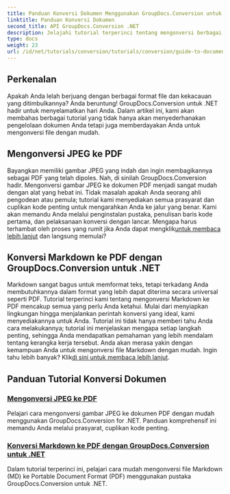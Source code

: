 ```yaml
---
title: Panduan Konversi Dokumen Menggunakan GroupDocs.Conversion untuk .NET
linktitle: Panduan Konversi Dokumen
second_title: API GroupDocs.Conversion .NET
description: Jelajahi tutorial terperinci tentang mengonversi berbagai format dokumen menggunakan GroupDocs.Conversion for .NET dan sederhanakan proses manajemen file Anda.
type: docs
weight: 23
url: /id/net/tutorials/conversion/tutorials/conversion/guide-to-document-conversion/
---
```

## Perkenalan

Apakah Anda lelah berjuang dengan berbagai format file dan kekacauan yang ditimbulkannya? Anda beruntung! GroupDocs.Conversion untuk .NET hadir untuk menyelamatkan hari Anda. Dalam artikel ini, kami akan membahas berbagai tutorial yang tidak hanya akan menyederhanakan pengelolaan dokumen Anda tetapi juga memberdayakan Anda untuk mengonversi file dengan mudah.

## Mengonversi JPEG ke PDF

 Bayangkan memiliki gambar JPEG yang indah dan ingin membagikannya sebagai PDF yang telah dipoles. Nah, di sinilah GroupDocs.Conversion hadir. Mengonversi gambar JPEG ke dokumen PDF menjadi sangat mudah dengan alat yang hebat ini. Tidak masalah apakah Anda seorang ahli pengodean atau pemula; tutorial kami menyediakan semua prasyarat dan cuplikan kode penting untuk mengarahkan Anda ke jalur yang benar. Kami akan memandu Anda melalui penginstalan pustaka, penulisan baris kode pertama, dan pelaksanaan konversi dengan lancar. Mengapa harus terhambat oleh proses yang rumit jika Anda dapat mengklik[untuk membaca lebih lanjut](./converting-jpeg-to-pdf/) dan langsung memulai?

## Konversi Markdown ke PDF dengan GroupDocs.Conversion untuk .NET

Markdown sangat bagus untuk memformat teks, tetapi terkadang Anda membutuhkannya dalam format yang lebih dapat diterima secara universal seperti PDF. Tutorial terperinci kami tentang mengonversi Markdown ke PDF mencakup semua yang perlu Anda ketahui. Mulai dari menyiapkan lingkungan hingga menjalankan perintah konversi yang ideal, kami menyediakannya untuk Anda. Tutorial ini tidak hanya memberi tahu Anda cara melakukannya; tutorial ini menjelaskan mengapa setiap langkah penting, sehingga Anda mendapatkan pemahaman yang lebih mendalam tentang kerangka kerja tersebut. Anda akan merasa yakin dengan kemampuan Anda untuk mengonversi file Markdown dengan mudah. Ingin tahu lebih banyak? Klik[di sini untuk membaca lebih lanjut](./convert-markdown-to-pdf/).

## Panduan Tutorial Konversi Dokumen
### [Mengonversi JPEG ke PDF](./converting-jpeg-to-pdf/)
Pelajari cara mengonversi gambar JPEG ke dokumen PDF dengan mudah menggunakan GroupDocs.Conversion for .NET. Panduan komprehensif ini memandu Anda melalui prasyarat, cuplikan kode penting.
### [Konversi Markdown ke PDF dengan GroupDocs.Conversion untuk .NET](./convert-markdown-to-pdf/)
Dalam tutorial terperinci ini, pelajari cara mudah mengonversi file Markdown (MD) ke Portable Document Format (PDF) menggunakan pustaka GroupDocs.Conversion untuk .NET.